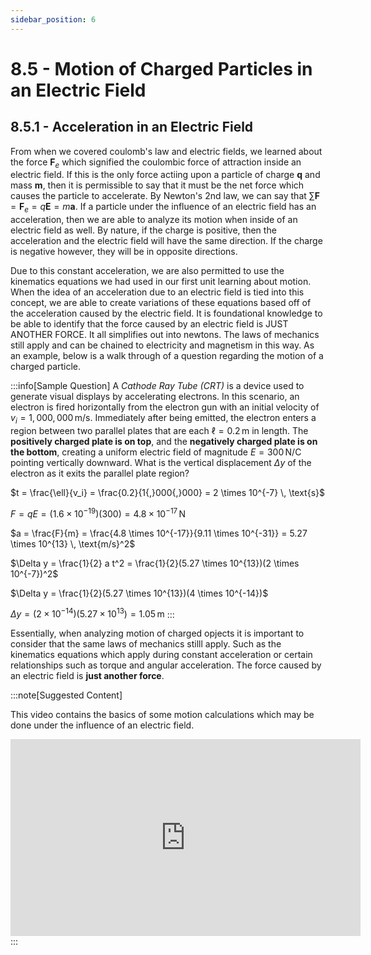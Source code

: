 ```yaml
---
sidebar_position: 6
---
```


# 8.5 - Motion of Charged Particles in an Electric Field

## 8.5.1 - Acceleration in an Electric Field

From when we covered coulomb's law and electric fields, we learned about the force  $\mathbf{F}_{e}$ which signified the coulombic force of attraction inside an electric field. If this is the only force actiing upon a particle of charge $\mathbf{q}$ and mass $\mathbf{m}$, then it is permissible to say that it must be the net force which causes the particle to accelerate. By Newton's 2nd law, we can say that $\sum \mathbf{F} = \mathbf{F}_e = q\mathbf{E} = m\mathbf{a}$. If a particle under the influence of an electric field has an acceleration, then we are able to analyze its motion when inside of an electric field as well. By nature, if the charge is positive, then the acceleration and the electric field will have the same direction. If the charge is negative however, they will be in opposite directions.

Due to this constant acceleration, we are also permitted to use the kinematics equations we had used in our first unit learning about motion. When the idea of an acceleration due to an electric field is tied into this concept, we are able to create variations of these equations based off of the acceleration caused by the electric field. It is foundational knowledge to be able to identify that the force caused by an electric field is JUST ANOTHER FORCE. It all simplifies out into newtons. The laws of mechanics still apply and can be chained to electricity and magnetism in this way. As an example, below is a walk through of a question regarding the motion of a charged particle.

:::info[Sample Question]
A *Cathode Ray Tube (CRT)* is a device used to generate visual displays by accelerating electrons. In this scenario, an electron is fired horizontally from the electron gun with an initial velocity of $v_i = 1{,}000{,}000 \, \text{m/s}$. Immediately after being emitted, the electron enters a region between two parallel plates that are each $\ell = 0.2 \, \text{m}$ in length. The **positively charged plate is on top**, and the **negatively charged plate is on the bottom**, creating a uniform electric field of magnitude $E = 300 \, \text{N/C}$ pointing vertically downward. What is the vertical displacement $\Delta y$ of the electron as it exits the parallel plate region?

$t = \frac{\ell}{v_i} = \frac{0.2}{1{,}000{,}000} = 2 \times 10^{-7} \, \text{s}$  

$F = qE = (1.6 \times 10^{-19})(300) = 4.8 \times 10^{-17} \, \text{N}$  

$a = \frac{F}{m} = \frac{4.8 \times 10^{-17}}{9.11 \times 10^{-31}} = 5.27 \times 10^{13} \, \text{m/s}^2$  

$\Delta y = \frac{1}{2} a t^2 = \frac{1}{2}(5.27 \times 10^{13})(2 \times 10^{-7})^2$  

$\Delta y = \frac{1}{2}(5.27 \times 10^{13})(4 \times 10^{-14})$  

$\Delta y = (2 \times 10^{-14})(5.27 \times 10^{13}) = 1.05 \, \text{m}$
:::

Essentially, when analyzing motion of charged opjects it is important to consider that the same laws of mechanics stilll apply. Such as the kinematics equations which apply during constant acceleration or certain relationships such as torque and angular acceleration. The force caused by an electric field is **just another force**.

:::note[Suggested Content]

This video contains the basics of some motion calculations which may be done under the influence of an electric field.

<iframe width="560" height="315" src="https://www.youtube.com/embed/J3b7pjp4f9c?si=-bvCtXpZ596sQt5u" title="YouTube video player" frameborder="0" allow="accelerometer; autoplay; clipboard-write; encrypted-media; gyroscope; picture-in-picture; web-share" referrerpolicy="strict-origin-when-cross-origin" allowfullscreen></iframe>
:::


